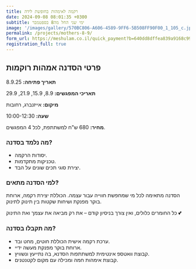 ```yaml
---
title: רקמה לאימהות בחופשת לידה
date: 2024-09-08 08:01:35 +0300
subtitle: ימי שני החל מה8 בספטמבר
image: '/images/gallery/570BC806-A606-4589-9FF6-5B508FF90F00_1_105_c.jpeg'
permalink: /projects/mothers-8-9/
form_url: https://meshulam.co.il/quick_payment?b=640dd8dffea839a9168c99723230c808
registration_full: true
---
```


## פרטי הסדנה אמהות רוקמות

**תאריך פתיחה:** 8.9.25 

**תאריכי המפגשים:** 8.9, 15.9, 21.9, 29.9

**מיקום:** אייזנברג, רחובות  

**שעה:** 10:00-12:30 

**מחיר:** 680 ש"ח למשתתפת, לכל 4 המפגשים.

### מה נלמד בסדנה?

- יסודות הרקמה.
- טכניקות מתקדמות.
- יצירת סוגי תכים שונים על הבד.

### למי הסדנה מתאים?

הסדנה מתאימה לכל מי שמחפשת חווייה עבור עצמה. הכוללת יצירת רקמה, ארוחת בוקר מפנקת ושיחות שקטות בין תינוק לתינוק.

כל החומרים כלולים, ואין צורך בניסיון קודם – את רק מביאה את עצמך ואת התינוק 💕

### מה תקבלו בסדנה?

- ערכת רקמה אישית הכוללת חוטים, מחט ובד.
- ארוחת בוקר מפנקת מעשה ידיי.
- קבוצת וואטספ אינטימית למשתתפות הסדנא, בה נתייעץ ונשוויץ.
-  קבוצת אימהות חמה ומכילה עם מקום לקטנטנים.

